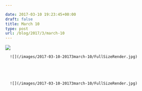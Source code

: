 ```yaml
---

date: 2017-03-10 19:23:45+00:00
draft: false
title: March 10
type: post
url: /blog/2017/3/march-10
---
```


![](/images/2017-03-10-20173march-10/FullSizeRender.jpg)

  


  
      ![](/images/2017-03-10-20173march-10/FullSizeRender.jpg)

  


  
      ![](/images/2017-03-10-20173march-10/FullSizeRender.jpg)

